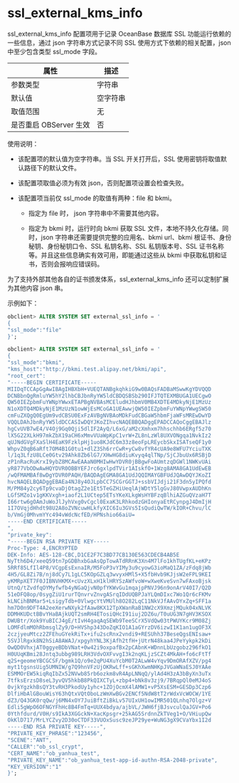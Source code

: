 ssl_external_kms_info 
==========================================

ssl_external_kms_info 配置项用于记录 OceanBase 数据库 SSL 功能运行依赖的一些信息，通过 json 字符串方式记录不同 SSL 使用方式下依赖的相关配置，json 中至少包含类型 ssl_mode 字段。


|        属性        |  描述  |
|------------------|------|
| 参数类型             | 字符串  |
| 默认值              | 空字符串 |
| 取值范围             | 无    |
| 是否重启 OBServer 生效 | 否    |



使用说明：

* 该配置项的默认值为空字符串。当 SSL 开关打开后，SSL 使用密钥将取值默认路径下的默认文件。

  

* 该配置项取值必须为有效 json，否则配置项设置会检查失败。

  

* 该配置项当前仅 ssl_mode 的取值有两种：file 和 bkmi。

  * 指定为 file 时， json 字符串中不需要其他内容。

    
  
  * 指定为 bkmi 时，运行时向 bkmi 获取 SSL 文件，本地不持久化存储。同时，json 字符串还需要提供完整的应用名、bkmi url、bkmi 根证书、身份秘钥、身份秘钥口令、SSL 私钥名称、SSL 私钥版本号、SSL 证书名称等。并且这些信息确实有效可用，即能通过这些从 bkmi 中获取私钥和证书，否则会报响应错误码。

    
  

  




为了支持外部其他各自的证书颁发体系，ssl_external_kms_info 还可以定制扩展为其他内容 json 串。

示例如下：

```sql
obclient> ALTER SYSTEM SET external_ssl_info = '
{
"ssl_mode":"file"
}';

obclient> ALTER SYSTEM SET external_ssl_info = '
{
"ssl_mode":"bkmi",
"kms_host":"http://bkmi.test.alipay.net/bkmi/api", 
"root_cert": 
"-----BEGIN CERTIFICATE-----
MIIDqTCCApGgAwIBAgIHBXbH+VUEQTANBgkqhkiG9w0BAQsFADBaMSwwKgYDVQQD
DCNBbnQgRmluYW5hY2lhbCBJbnRyYW5ldCBDQSBSb290IFJTQTEXMBUGA1UECgwO
QW50IEZpbmFuYWNpYWwxETAPBgNVBAsMCEludHJhbmV0MB4XDTE4MDkyNjE1MzUz
N1oXDTQ4MDkyNjE1MzUzN1owWjEsMCoGA1UEAwwjQW50IEZpbmFuYWNpYWwgSW50
cmFuZXQgQ0EgUm9vdCBSU0ExFzAVBgNVBAoMDkFudCBGaW5hbmFjaWFsMREwDwYD
VQQLDAhJbnRyYW5ldDCCASIwDQYJKoZIhvcNAQEBBQADggEPADCCAQoCggEBAJlz
hgCvUVB7wE4/V4Oj9Gq0Qji5dlIF2AyQ/L6xG/aM2cXmhxm7hhschhb6ERgf5z70
lX5G22XLkH97mkZbX19aCH6xMmvVUaWpKpC1vrW+ZL8nLzWl8UXVONgqa1NvkIz2
qUJNdGVgFXaSlH4EaK9FzklpHj1uo8KJdC6m33z8eoFpLREycbSkxISATseQF1y0
WhpvZ0qB6aRft7OM4B1G0tu1+dlZ3Sh6rrCwR+yCw8vfYR4cUA9e8WFU7YciuTXK
l/1q3LfzU8LCe0Gtv29Ahk8Zb6lG7/XHwHG8diuKvyq4qlTNp/SjCJbuUx6RSBjD
zP1nRacRuKrxI9ybZ8MCAwEAAaN0MHIwHwYDVR0jBBgwFoAUmtzqDGWl1NWKvUAi
yR877VbODwAwHQYDVR0OBBYEFJrc6gxlpdTVir1AIskfO+1Wzg8AMA8GA1UdEwEB
/wQFMAMBAf8wDgYDVR0PAQH/BAQDAgEGMA8GA1UdJQQIMAYGBFUdJQAwDQYJKoZI
hvcNAQELBQADggEBAEa4NJ8y4OJLpbCC7SCGrGGTJ+ssbVIJdji21F3dn5yIPQfd
M/PM84y2cy6Tp9cvaDjOtagZ2e1Et5TeGZHiUeqlAjWDtY5lgGvJ80VwpxAUDhKn
LGfSMZo1v1gKKVxgh+iaof2L1UCtep5ETsYKeXLkgWsHYBFzqBlhiAZGuQVzaH7T
I66rtw6gOAmJuWoJlJyhVxg0vCgcl0ExaK3LRhkodzGHIonyaEtRCynpgJ4DmIjH
1I7OVqjdHhdt98U2A8oZVNcuwHLkfyXIC6Iu3GVs5IsQudiQwTW/kIOR+Chvu/lC
b/VmGj0MhvmYYc494vWdcNcfED/HPNshio66aiU=
-----END CERTIFICATE-----
",
"private_key": 
"-----BEGIN RSA PRIVATE KEY-----
Proc-Type: 4,ENCRYPTED
DEK-Info: AES-128-CBC,D1CE2F7C3BD77CB130E563CDECB4AB5E
NyTth6D4/xeeQ59tn7pGDBhxbGaAsQpTowATdRRnK3Xn4M7lFo1khTUgfKL+eKPz
5RRf85LfIl4P8/VCgpEsExnaIR/M5FoP3vYIMy3u9cyowG3ioMaQ1ZA/zFdq8jWb
4H5/GL8Zi7B/nj8dCy7L1gLC5KOpGZLq3wvyxHMl5+X5fbHvb9KJjsW2eFPL9KEI
yKMRpXET7F0JIBNVHKMX+cUvzXLxH1klHRYSzAWfvoW+wXweKveSvn7wFAxoBjsk
UtnQ/tZvdfqOYMyfwfb4yNGaQjvN0pfYKWvGu1mqajpPNVJ96n9onArV40I7/Q2D
51eDFQ8op/0sygZiU1rurTQnvrvZnvgASrqIDdUQBPJaYLQmDIxc7Wo1Qr6cFKMv
kLNCihBNMar5+LsigyTdb+0VlwgcYtVMUlh8O282LqC11NkVJfAAvDYxZq+SFF1a
hm7D0n9DFT4A2eeXerwNXyk2fAaw8KX12TpXWanRaB1NW2cX9XmzjMQuk04xNLVK
DDMHKUDctBBvYHaBAjkUQT2smRH4ETosiQHcI91iuj2DZ6u/T0uUG3N7gHV3KSOX
DWUBtr/Xok9YuBICJ4gE/tIvH4gaqAqSEWb9TeeSCrX5VdQw03tPWUYKcr9M08Zj
LOMFdlmMOhRbmsglZy9/D+HVShp343DoZqKIO1A1aGYrzDV6izwI1K1an1ugOF3X
2czjyeuMtcz2ZFEhuGYekRiTx+ifu2scRnx2vndi9+RESUhh37BeseQgsENIsaw+
5SVJlRgxk8N2hSiA8AWAJ/xpgyhYNL3KjAfh2tfH+jUtrN48kaa4JPeYykpk2kDi
OwQD0VhxjAT0ggyeBDbVNat+0w42i9oxpafBx2pCAbnK+WDnnLbUzgobz296fkO1
H0UUqKBmi28Jntq3ubbg989LRH3VdvOXFvvgI3k2nqKLjzSCZt4MkAH+fo6cFtTf
q2S+geomeYBCGCSF/bgmk1Q/o9e2qPU4XuYcbM0T2ALwW4vYqv9DmORAfXZV/pg4
myt1tgsnsUig5UMNIW/g7Q9hnVFzUjOKRwLff+sGKhXwmNHKpJVGaWNaESJ0YAAe
ESMMOrEW5kiqRqIbZx52NVwb85rb6ozkm8vR4ApLNNqQ/ylAd4H3zA3bByXn3uTx
7tfksErzsD8seL3yvQV5hkbB8PkQIXCTyL+zbp4+bNk8v3zj9/7BRqpQl0eMJ4oS
0vjkYgzkhBsQY3tvRH3PkodUy1yhc+1ZOjOcmX4lAMW1+vP5XsESM+GESDp3Czp6
DlfiHbAlGBouWisY63hQtxVQtOboLzWmXwBGv2ENCf5NdW8tT2rWdxVcWOCW/1YE
dZ3/Q43GK0rqQw/j6MN4xOY7JuiBftZiBkLv57UIxUH1owIMR501QLnhq7Olgz+V
Edli5gWpO6OFNGYFhHc8B4FmTq+UUX4bdya/ajbVL/JWH6fjBJsvculQaJGV+Po6
0Ythfdurd/V0H/s9IkA3XGGckN+XacKpsgr+25kAG5SrdnnZkTVeg1+O/VHiupQw
OkKlD717/MrLYCZvy2D30oCTDF33VUOxSusc9zeJP29ye+WuNG3gX9CVaYbx1I2d
-----END RSA PRIVATE KEY-----",
"PRIVATE_KEY_PHRASE":"123456",
"SCENE":"ANT",
"CALLER":"ob_ssl_crypt",
"CERT_NAME":"ob_yanhua_test",
"PRIVATE_KEY_NAME":"ob_yanhua_test-app-id-authn-RSA-2048-private",
"KEY_VERSION":"1"
}';
```



